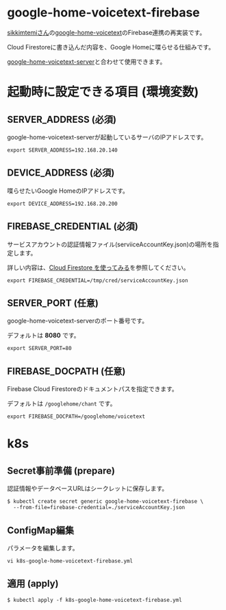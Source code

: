 # google-home-voicetext-firebase
[sikkimtemiさん](https://github.com/sikkimtemi)の[google-home-voicetext](https://github.com/sikkimtemi/google-home-voicetext)のFirebase連携の再実装です。

Cloud Firestoreに書き込んだ内容を、Google Homeに喋らせる仕組みです。

[google-home-voicetext-server](https://github.com/yasu-hide/google-home-voicetext-server)と合わせて使用できます。

# 起動時に設定できる項目 (環境変数)
## SERVER_ADDRESS (必須)
google-home-voicetext-serverが起動しているサーバのIPアドレスです。

```
export SERVER_ADDRESS=192.168.20.140
```

## DEVICE_ADDRESS (必須)
喋らせたいGoogle HomeのIPアドレスです。

```
export DEVICE_ADDRESS=192.168.20.200
```

## FIREBASE_CREDENTIAL (必須)
サービスアカウントの認証情報ファイル(serviiceAccountKey.json)の場所を指定します。

詳しい内容は、[Cloud Firestore を使ってみる](https://firebase.google.com/docs/firestore/quickstart?hl=ja)を参照してください。

```
export FIREBASE_CREDENTIAL=/tmp/cred/serviceAccountKey.json
```

## SERVER_PORT (任意)
google-home-voicetext-serverのポート番号です。

デフォルトは __8080__ です。

```
export SERVER_PORT=80
```

## FIREBASE_DOCPATH (任意)
Firebase Cloud Firestoreのドキュメントパスを指定できます。

デフォルトは `/googlehome/chant` です。

```
export FIREBASE_DOCPATH=/googlehome/voicetext
```

# k8s
## Secret事前準備 (prepare)
認証情報やデータベースURLはシークレットに保存します。
```
$ kubectl create secret generic google-home-voicetext-firebase \
  --from-file=firebase-credential=./serviceAccountKey.json
```

## ConfigMap編集
パラメータを編集します。
```
vi k8s-google-home-voicetext-firebase.yml
```

## 適用 (apply)
```
$ kubectl apply -f k8s-google-home-voicetext-firebase.yml
```
